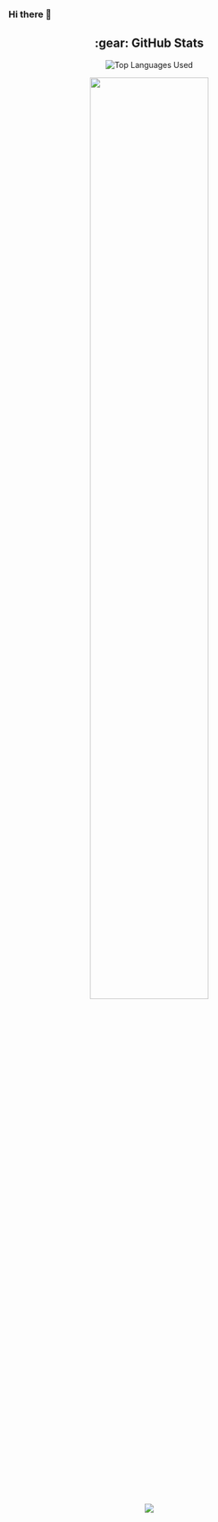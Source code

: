 ### Hi there 👋
<h2 align="center"> :gear: GitHub Stats </h2>
<p align="center" target="_blank" href="https://github.com/anuraghazra/github-readme-stats" rel="noopener noreferrer">
  <img 
      src="https://github-readme-stats.vercel.app/api/top-langs/?username=CExFChoi&layout=compact&langs_count=14&theme=vue-dark" 
      alt="Top Languages Used" />
</p>
<p align="center"><img width="65%" src="https://streak-stats.demolab.com?user=CExFChoi&theme=vue-dark" /></p>
<p align="center"><img src="https://github-readme-stats.vercel.app/api?username=CExFChoi&theme=vue-dark"/>
</p>
<!--
**CExFChoi/CExFChoi** is a ✨ _special_ ✨ repository because its `README.md` (this file) appears on your GitHub profile.

Here are some ideas to get you started:

- 🔭 I’m currently working on ...
- 🌱 I’m currently learning ...
- 👯 I’m looking to collaborate on ...
- 🤔 I’m looking for help with ...
- 💬 Ask me about ...
- 📫 How to reach me: ...
- 😄 Pronouns: ...
- ⚡ Fun fact: ...
-->
